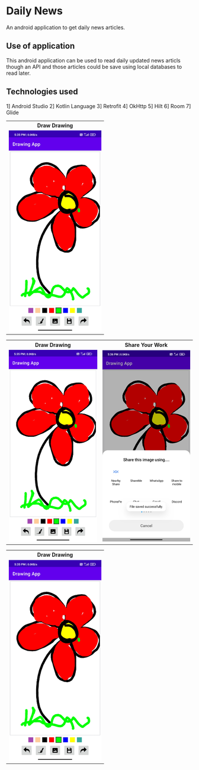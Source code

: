 # Daily News
An android application to get daily news articles.

## Use of application
This android application can be used to read daily updated news articls though an API and those articles could be save using local databases to read later.

## Technologies used
1] Android Studio
2] Kotlin Language
3] Retrofit
4] OkHttp
5] Hilt
6] Room
7] Glide


<table>
  <tr>
    <th>Draw Drawing</th>
  </tr>
  <tr>
	<td> <img src="https://github.com/vinodpatildev/Drawing-App/blob/master/screenshots%20of%20app/drawing_app_1.jpg" width="250" /> </td>
  </tr>
</table>

<table>
  <tr>
    <th>Draw Drawing</th>
    <th>Share Your Work</th>
  </tr>
  <tr>
	<td> <img src="https://github.com/vinodpatildev/Drawing-App/blob/master/screenshots%20of%20app/drawing_app_1.jpg" width="250" /> </td>
	<td> <img src="https://github.com/vinodpatildev/Drawing-App/blob/master/screenshots%20of%20app/drawing_app_2.jpg" width="250" /> </td>
  </tr>
</table>

<table>
  <tr>
    <th>Draw Drawing</th>

  </tr>
  <tr>
	<td> <img src="https://github.com/vinodpatildev/Drawing-App/blob/master/screenshots%20of%20app/drawing_app_1.jpg" width="250" /> </td>
  </tr>
</table>